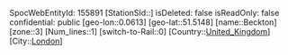 ﻿---
location: [51.5148,0.0613]
type: Station
tags:
- geo/Station
- Europe/United_Kingdom/London

---
SpocWebEntityId: 155891
[StationSId::]
isDeleted: false
isReadOnly: false
confidential: public
[geo-lon::0.0613]
[geo-lat::51.5148]
[name::Beckton]
[zone::3]
[Num_lines::1]
[switch-to-Rail::0]
[Country::[United_Kingdom](geo/Continent/Europe/United_Kingdom.md)]
[City::[London](geo/Continent/Europe/United_Kingdom/London.md)]

